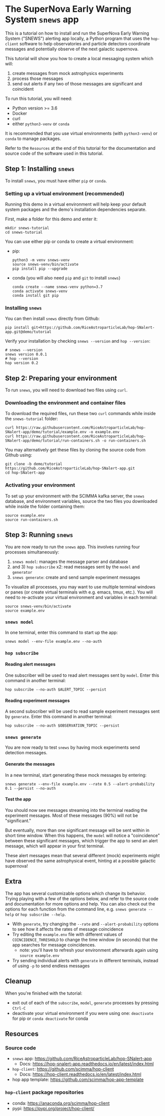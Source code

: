 # The SuperNova Early Warning System `snews` app

This is a tutorial on how to install and run the SuperNova Early Warning System ("SNEWS") alerting app locally, a Python program that uses the `hop-client` software to help observatories and particle detectors coordinate messages and potentially observe of the next galactic supernova.

This tutorial will show you how to create a local messaging system which will:
1) create messages from mock astrophysics experiments
2) process those messages
3) send out alerts if any two of those messages are significant and coincident

To run this tutorial, you will need:
* Python version >= 3.6
* Docker
* curl
* either `python3-venv` or `conda`

It is recommended that you use virtual environments (with `python3-venv`) or `conda` to manage packages.

Refer to the `Resources` at the end of this tutorial for the documentation and source code of the software used in this tutorial.

## Step 1: Installing `snews`

To install `snews`, you must have either `pip` or `conda`.

### Setting up a virtual environment (recommended)
Running this demo in a virtual environment will help keep your default system packages and the demo's installation dependencies separate.

First, make a folder for this demo and enter it:
```
mkdir snews-tutorial
cd snews-tutorial
```

You can use either pip or conda to create a virtual environment:
* pip:
  ```
  python3 -m venv snews-venv
  source snews-venv/bin/activate
  pip install pip --upgrade
  ```
* conda (you will also need `pip` and `git` to install `snews`)
  ```
  conda create --name snews-venv python=3.7
  conda activate snews-venv
  conda install git pip
  ```

### Installing `snews`

You can then install `snews` directly from Github:
```
pip install git+https://github.com/RiceAstroparticleLab/hop-SNalert-app.git@demo/tutorial
```

Verify your installation by checking `snews --version` and `hop --version`:
```
# snews --version
snews version 0.0.1
# hop --version
hop version 0.2
```

## Step 2: Preparing your environment

To run `snews`, you will need to download two files using `curl`.

### Downloading the environment and container files

To download the required files, run these two `curl` commands while inside the `snews-tutorial` folder:
```
curl https://raw.githubusercontent.com/RiceAstroparticleLab/hop-SNalert-app/demo/tutorial/example.env -o example.env
curl https://raw.githubusercontent.com/RiceAstroparticleLab/hop-SNalert-app/demo/tutorial/run-containers.sh -o run-containers.sh
```

You may alternatively get these files by cloning the source code from Github using:
```
git clone -b demo/tutorial https://github.com/RiceAstroparticleLab/hop-SNalert-app.git
cd hop-SNalert-app
```

### Activating your environment

To set up your environment with the SCIMMA kafka server, the `snews` database, and environment variables, source the two files you downloaded while inside the folder containing them:
```
source example.env
source run-containers.sh
```

## Step 3: Running `snews`

You are now ready to run the `snews` app. This involves running four processes simultaneously:
  1) `snews model`: manages the message parser and database
  2) and 3) `hop subscribe` x2: read messages sent by the `model` and `generator`
  4) `snews generate`: create and send sample experiment messages

To visualize all processes, you may want to use multiple terminal windows or panes (or create virtual terminals with e.g. emacs, tmux, etc.). You will need to re-activate your virtual environment and variables in each terminal:
```
source snews-venv/bin/activate
source example.env
```

### `snews model`
In one terminal, enter this command to start up the app:
```
snews model --env-file example.env --no-auth
```

### `hop subscribe`

#### Reading alert messages
One subscriber will be used to read alert messages sent by `model`. Enter this command in another terminal:
```
hop subscribe --no-auth $ALERT_TOPIC --persist
```
#### Reading experiment messages
A second subscriber will be used to read sample experiment messages sent by `generate`. Enter this command in another terminal:
```
hop subscribe --no-auth $OBSERVATION_TOPIC --persist
```

### `snews generate`
You are now ready to test `snews` by having mock experiments send detection messages.

#### Generate the messages
In a new terminal, start generating these mock messages by entering:
```
snews generate --env-file example.env --rate 0.5 --alert-probability 0.1 --persist --no-auth
```

#### Test the app
You should now see messages streaming into the terminal reading the experiment messages. Most of these messages (90%) will not be "significant."

But eventually, more than one significant message will be sent within in short time window. When this happens, the `model` will notice a "coincidence" between these significant messages, which trigger the app to send an alert message, which will appear in your first terminal.

These alert messages mean that several different (mock) experiments might have observed the same astrophysical event, hinting at a possible galactic supernova!

## Extra

The app has several customizable options which change its behavior. Trying playing with a few of the options below, and refer to the source code and documentation for more options and help. You can also check out the options for each function from the command line, e.g. `snews generate --help` or `hop subscribe --help`.

* With `generate`, try changing the `--rate` and `--alert-probability` options to see how it affects the rates of message coincidence
* Try editing the `example.env` file with different values of `COINCIDENCE_THRESHOLD` to change the time window (in seconds) that the app searches for message coincidences.
  * note: you'll have to refresh your environment afterwards again using `source example.env`
* Try sending individual alerts with `generate` in different terminals, instead of using `-p` to send endless messages

## Cleanup
When you're finished with the tutorial:
* exit out of each of the `subscribe`, `model`, `generate` processes by pressing `Ctrl-C`
* deactivate your virtual environment if you were using one: `deactivate` for pip or `conda deactivate` for conda

## Resources

### Source code
* `snews` app: https://github.com/RiceAstroparticleLab/hop-SNalert-app
  * Docs: https://hop-snalert-app.readthedocs.io/en/latest/index.html
* `hop-client`: https://github.com/scimma/hop-client
  * Docs: https://hop-client.readthedocs.io/en/latest/index.html
* hop app template: https://github.com/scimma/hop-app-template

### `hop-client` package repositories
* conda: https://anaconda.org/scimma/hop-client
* pypi: https://pypi.org/project/hop-client/
